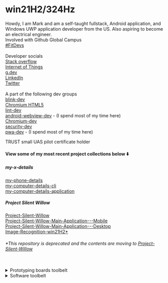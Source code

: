 
# win21H2/324Hz

Howdy, I am Mark and am a self-taught fullstack, Android application, and Windows UWP application developer from the US. Also aspiring to become an electrical engineer.<br>
Involved with Github Global Campus<br>
<a href="https://github.com/FitDevs-withKat">#FitDevs</a><br><br>
Developer socials<br>
<a href="https://stackoverflow.com/users/19235706/324hz">Stack overflow</a><br>
<a href="https://iot.stackexchange.com/users/17149/324hz">Internet of Things</a><br>
<a href="https://g.dev/324hz">g.dev</a><br>
<a href="https://www.linkedin.com/in/mark-pushisnky/">LinkedIn</a><br>
<a href="https://twitter.com/win21H2">Twitter</a><br><br>
A part of the following dev groups<br>
<a href="https://groups.google.com/a/chromium.org/g/blink-dev">blink-dev</a><br>
<a href="https://groups.google.com/a/chromium.org/g/chromium-html5">Chromium HTML5</a><br>
<a href="https://groups.google.com/g/lint-dev">lint-dev</a><br>
<a href="https://groups.google.com/a/chromium.org/g/android-webview-dev">android-webview-dev</a> - (I spend most of my time here)<br>
<a href="https://groups.google.com/a/chromium.org/g/chromium-dev">Chromium-dev</a><br>
<a href="https://groups.google.com/a/chromium.org/g/security-dev">security-dev</a><br>
<a href="https://groups.google.com/a/chromium.org/g/pwa-dev">pwa-dev</a> - (I spend most of my time here)<br>

TRUST small UAS pilot certificate holder<br>

#### View some of my most recent project collections below ⬇️
##### my-x-details
<a href="https://github.com/win21H2/my-phone-details">my-phone-details</a><br>
<a href="https://github.com/win21H2/my-computer-details/tree/master">my-computer-details-cli</a><br>
<a href="">my-computer-details-application</a>
##### Project Silent Willow
<a href="https://github.com/win21H2/Project-Silent-Willow">Project-Silent-Willow</a><br>
<a href="https://github.com/win21H2/Project-Silent-Willow-Main-Application---Mobile">Project-Silent-Willow-Main-Application---Mobile</a><br>
<a href="https://github.com/win21H2/Project-Silent-Willow-Main-Application---Desktop-CLI">Project-Silent-Willow-Main-Application---Desktop</a><br>
<a href="https://github.com/win21H2/Image-Recognition-win21H2">Image-Recognition-win21H2*</a><br>
<h6>*This repository is deprecated and the contents are moving to <a href="https://github.com/win21H2/Project-Silent-Willow">Project-Silent-Willow</a></h6><br>
<details>
<summary>Prototyping boards toolbelt</summary>
<br>
AI:<br>
 - Nvidia Jetson Nano<br>
 - Google Coral<br>
DIY/Development
 - Arduino Uno<br>
 - Arduino Uno Mini<br>
 - Arudino Pro Mini<br>
 - Arduino Pro Micro<br>
 - Arduino Mega 2560<br>
 - Arduino Leonardo<br>
Wifi Enabled<br>
 - ESP32 devkitC<br>
 - ESP32 Camera Module<br>
SBCs<br>
 - Raspberry pi Pico<br>
 - Raspberry pi Zero 2W<br>
 - Lattepanda Alpha (I forgot the model number)<br>
 - Intel Edison<br>
</details>

<details>
<summary>Software toolbelt</summary>
<br>
Code Development
 - Visual Studio 2022<br>
 - Visual Studio Code<br>
 - Android Studio<br>
 - Github Desktop<br>
 - Arduino IDE (1.8.9 & 2.0.0)<br>
 - Mu Editor<br>
 - Mircosoft Power Automate<br>
 - Firebase<br>
 - Docker Desktop<br>
 - WatchFaceStudio<br>
Designing/CAD/CAM<br>
 - OpenSim<br>
 - Fusion 360<br>
 - Blender<br>
 - Structural Bridge Design 2022 (Autodesk)<br>
 - Flashprint<br>
 - 2D Design<br>
 - Vernier Graphical Analysys<br>
 - Ultimaker Cura<br>
</details>
